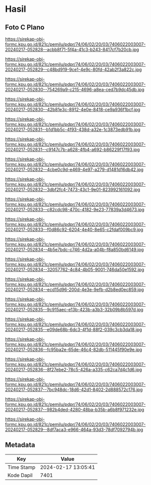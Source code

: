 # Hasil

## Foto C Plano

https://sirekap-obj-formc.kpu.go.id/821c/pemilu/pdpr/74/06/02/20/03/7406022003007-20240217-052828--acbb8f71-5f4a-41c3-b243-8417cf7b20cb.jpg

https://sirekap-obj-formc.kpu.go.id/821c/pemilu/pdpr/74/06/02/20/03/7406022003007-20240217-052829--c48bd919-9ce1-4e9c-80fd-42ab2f3a822c.jpg

https://sirekap-obj-formc.kpu.go.id/821c/pemilu/pdpr/74/06/02/20/03/7406022003007-20240217-052830--754269a9-c215-4696-a8ea-ced7b9dc45db.jpg

https://sirekap-obj-formc.kpu.go.id/821c/pemilu/pdpr/74/06/02/20/03/7406022003007-20240217-052830--42b81e3c-8912-4e0e-8418-ce9a936f1bcf.jpg

https://sirekap-obj-formc.kpu.go.id/821c/pemilu/pdpr/74/06/02/20/03/7406022003007-20240217-052831--b1d1bb5c-4f93-438d-a32e-1c3873edb91b.jpg

https://sirekap-obj-formc.kpu.go.id/821c/pemilu/pdpr/74/06/02/20/03/7406022003007-20240217-052831--c9147c7b-a628-4fb4-a692-b86229f17f93.jpg

https://sirekap-obj-formc.kpu.go.id/821c/pemilu/pdpr/74/06/02/20/03/7406022003007-20240217-052832--4cbe0c9d-e469-4e97-a279-d1481d16db42.jpg

https://sirekap-obj-formc.kpu.go.id/821c/pemilu/pdpr/74/06/02/20/03/7406022003007-20240217-052832--3dbf2fc4-7473-43c1-9e01-823992161092.jpg

https://sirekap-obj-formc.kpu.go.id/821c/pemilu/pdpr/74/06/02/20/03/7406022003007-20240217-052833--c82cdc98-470c-4182-9e23-77839a3d4673.jpg

https://sirekap-obj-formc.kpu.go.id/821c/pemilu/pdpr/74/06/02/20/03/7406022003007-20240217-052833--f0d86c92-6204-4e40-8e65-c2fdaf009bc9.jpg

https://sirekap-obj-formc.kpu.go.id/821c/pemilu/pdpr/74/06/02/20/03/7406022003007-20240217-052834--4b5e7bdc-c746-4d2a-a04b-f8a850bd6149.jpg

https://sirekap-obj-formc.kpu.go.id/821c/pemilu/pdpr/74/06/02/20/03/7406022003007-20240217-052834--32057762-4c84-4b05-9001-746da50e1592.jpg

https://sirekap-obj-formc.kpu.go.id/821c/pemilu/pdpr/74/06/02/20/03/7406022003007-20240217-052834--ecd15d96-200d-4e3e-9efb-d2b8ed0ec859.jpg

https://sirekap-obj-formc.kpu.go.id/821c/pemilu/pdpr/74/06/02/20/03/7406022003007-20240217-052835--9c915aec-e13b-423b-a3b3-32b09b8b597d.jpg

https://sirekap-obj-formc.kpu.go.id/821c/pemilu/pdpr/74/06/02/20/03/7406022003007-20240217-052835--e09de68b-6dc3-4f1d-88f2-039c3cb3da18.jpg

https://sirekap-obj-formc.kpu.go.id/821c/pemilu/pdpr/74/06/02/20/03/7406022003007-20240217-052836--fc95ba2e-65de-46c4-82db-511445f90e9e.jpg

https://sirekap-obj-formc.kpu.go.id/821c/pemilu/pdpr/74/06/02/20/03/7406022003007-20240217-052836--8f27ebe2-78c5-426a-a335-c62ca7d4c1d6.jpg

https://sirekap-obj-formc.kpu.go.id/821c/pemilu/pdpr/74/06/02/20/03/7406022003007-20240217-052837--7bc948dc-18d6-42d1-8402-2d888572c176.jpg

https://sirekap-obj-formc.kpu.go.id/821c/pemilu/pdpr/74/06/02/20/03/7406022003007-20240217-052837--982b4ded-4280-48ba-b35b-a6b8f971232e.jpg

https://sirekap-obj-formc.kpu.go.id/821c/pemilu/pdpr/74/06/02/20/03/7406022003007-20240217-052829--8df7aca3-e966-464a-93d3-78df7092794b.jpg


## Metadata

| Key        | Value               |
| ---------- | ------------------- |
| Time Stamp | 2024-02-17 13:05:41 |
| Kode Dapil | 7401                |



